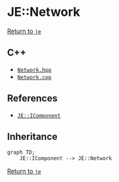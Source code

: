 # JE::Network

[Return to `je`](/docs/je.md)

## C++

- [`Network.hpp`](/src/je/Network.hpp)
- [`Network.cpp`](/src/je/Network.cpp)

## References

- [`JE::IComponent`](/docs/je/IComponent.md)

## Inheritance

```mermaid
graph TD;
    JE::IComponent --> JE::Network
```

[Return to `je`](/docs/je.md)